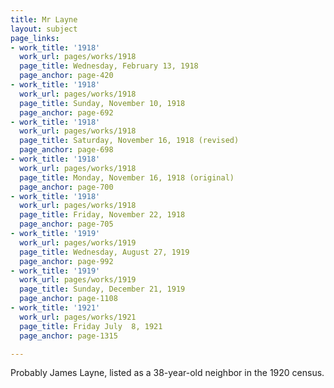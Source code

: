```yaml
---
title: Mr Layne
layout: subject
page_links:
- work_title: '1918'
  work_url: pages/works/1918
  page_title: Wednesday, February 13, 1918
  page_anchor: page-420
- work_title: '1918'
  work_url: pages/works/1918
  page_title: Sunday, November 10, 1918
  page_anchor: page-692
- work_title: '1918'
  work_url: pages/works/1918
  page_title: Saturday, November 16, 1918 (revised)
  page_anchor: page-698
- work_title: '1918'
  work_url: pages/works/1918
  page_title: Monday, November 16, 1918 (original)
  page_anchor: page-700
- work_title: '1918'
  work_url: pages/works/1918
  page_title: Friday, November 22, 1918
  page_anchor: page-705
- work_title: '1919'
  work_url: pages/works/1919
  page_title: Wednesday, August 27, 1919
  page_anchor: page-992
- work_title: '1919'
  work_url: pages/works/1919
  page_title: Sunday, December 21, 1919
  page_anchor: page-1108
- work_title: '1921'
  work_url: pages/works/1921
  page_title: Friday July  8, 1921
  page_anchor: page-1315

---
```

<p>Probably James Layne, listed as a 38-year-old neighbor in the 1920 census.</p>